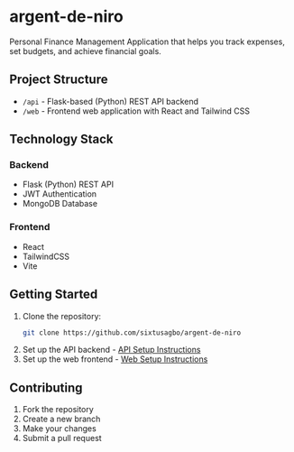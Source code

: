 # argent-de-niro

Personal Finance Management Application that helps you track expenses, set budgets, and achieve financial goals.

## Project Structure

- `/api` - Flask-based (Python) REST API backend
- `/web` - Frontend web application with React and Tailwind CSS

## Technology Stack

### Backend

- Flask (Python) REST API
- JWT Authentication
- MongoDB Database

### Frontend

- React
- TailwindCSS
- Vite

## Getting Started

1. Clone the repository:
   ```sh
   git clone https://github.com/sixtusagbo/argent-de-niro
   ```
2. Set up the API backend - [API Setup Instructions](./api/README.md)
3. Set up the web frontend - [Web Setup Instructions](./web/README.md)

## Contributing

1. Fork the repository
2. Create a new branch
3. Make your changes
4. Submit a pull request
